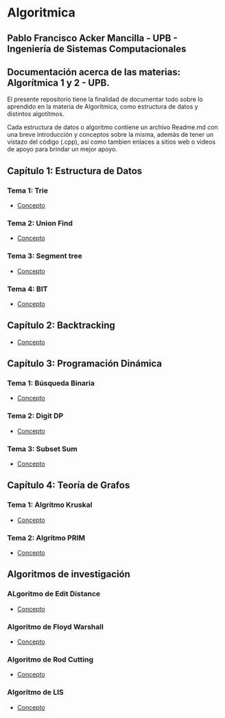 # Algoritmica

**Pablo Francisco Acker Mancilla** -
**UPB** -
**Ingeniería de Sistemas Computacionales**
-------------------------------------------------
Documentación acerca de las materias: Algorítmica 1 y 2 - UPB.
--------------------------------------------------
El presente repositorio tiene la finalidad de documentar todo sobre lo aprendido en la materia de Algorítmica, como estructura de datos y distintos algotítmos.

Cada estructura de datos o algorítmo contiene un archivo Readme.md con una breve introducción y conceptos sobre la misma, además de tener un vistazo del código (.cpp), así como tambien enlaces a sitios web o videos de apoyo para brindar un mejor apoyo.

## Capítulo 1: Estructura de Datos
### Tema 1: Trie
- [Concepto](https://github.com/PabloAcker/Algoritmica/tree/main/Cap1%20Estructura%20de%20Datos/Trie)
### Tema 2: Union Find
- [Concepto](https://github.com/PabloAcker/Algoritmica/tree/main/Cap1%20Estructura%20de%20Datos/Union%20Find)
### Tema 3: Segment tree
- [Concepto](https://github.com/PabloAcker/Algoritmica/tree/main/Cap1%20Estructura%20de%20Datos/Segment%20Tree)
### Tema 4: BIT
- [Concepto](https://github.com/PabloAcker/Algoritmica/tree/main/Cap1%20Estructura%20de%20Datos/BIT)

## Capítulo 2: Backtracking
- [Concepto](https://github.com/PabloAcker/Algoritmica/tree/main/Cap2%20Backtracking)

## Capítulo 3: Programación Dinámica
### Tema 1: Búsqueda Binaria
- [Concepto](https://github.com/PabloAcker/Algoritmica/tree/main/Cap3%20Programaci%C3%B3n%20Din%C3%A1mica/B%C3%BAsqueda%20Binaria) 
### Tema 2: Digit DP
- [Concepto](https://github.com/PabloAcker/Algoritmica/tree/main/Cap3%20Programaci%C3%B3n%20Din%C3%A1mica/Digit%20DP)
### Tema 3: Subset Sum
- [Concepto](https://github.com/PabloAcker/Algoritmica/tree/main/Cap3%20Programaci%C3%B3n%20Din%C3%A1mica/Subset%20Sum)

## Capítulo 4: Teoría de Grafos
### Tema 1: Algrítmo Kruskal
- [Concepto](https://github.com/PabloAcker/Algoritmica/tree/main/Cap4%20Teor%C3%ADa%20de%20Grafos/Algor%C3%ADtmo%20Kruskal)
### Tema 2: Algrítmo PRIM
- [Concepto](https://github.com/PabloAcker/Algoritmica/tree/main/Cap4%20Teor%C3%ADa%20de%20Grafos/Algor%C3%ADtmo%20PRIM)

## Algoritmos de investigación
### ALgoritmo de Edit Distance
- [Concepto]()
### Algoritmo de Floyd Warshall
- [Concepto]()
### Algoritmo de Rod Cutting
- [Concepto]()
### Algoritmo de LIS
- [Concepto]()
